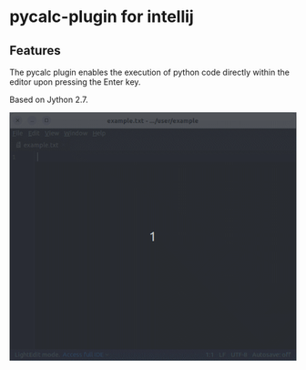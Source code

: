 # pycalc-plugin for intellij

## Features

The pycalc plugin enables the execution of python code directly within the editor upon pressing the Enter key.

Based on Jython 2.7.

![screenshot](https://github.com/pycalc-plugin/screencast/blob/9af7ce71f3f940bbada10aa341546feafbd7310b/intellij.gif?raw=true)
